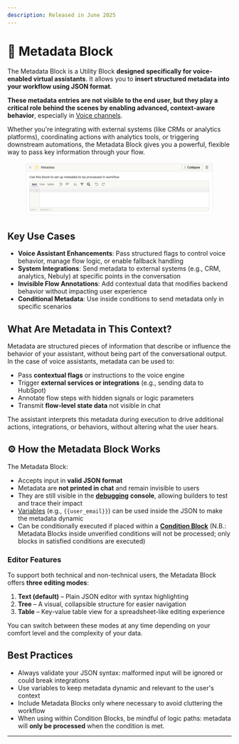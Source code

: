 ```yaml
---
description: Released in June 2025
---
```


# 🧾 Metadata Block

The Metadata Block is a Utility Block **designed specifically for voice-enabled virtual assistants**. It allows you to **insert structured metadata into your workflow using JSON format**.&#x20;

**These metadata entries are not visible to the end user, but they play a critical role behind the scenes by enabling advanced, context-aware behavior**, especially in [Voice channels](../../communication-channels/voice.md).

Whether you're integrating with external systems (like CRMs or analytics platforms), coordinating actions with analytics tools, or triggering downstream automations, the Metadata Block gives you a powerful, flexible way to pass key information through your flow.

<figure><img src="../../../.gitbook/assets/Screenshot 2025-07-07 alle 14.58.16.png" alt=""><figcaption></figcaption></figure>

## Key Use Cases

* **Voice Assistant Enhancements**: Pass structured flags to control voice behavior, manage flow logic, or enable fallback handling
* **System Integrations**: Send metadata to external systems (e.g., CRM, analytics, Nebuly) at specific points in the conversation
* **Invisible Flow Annotations**: Add contextual data that modifies backend behavior without impacting user experience
* **Conditional Metadata**: Use inside conditions to send metadata only in specific scenarios

## What Are Metadata in This Context?

Metadata are structured pieces of information that describe or influence the behavior of your assistant, without being part of the conversational output.\
In the case of voice assistants, metadata can be used to:

* Pass **contextual flags** or instructions to the voice engine
* Trigger **external services or integrations** (e.g., sending data to HubSpot)
* Annotate flow steps with hidden signals or logic parameters
* Transmit **flow-level state data** not visible in chat

The assistant interprets this metadata during execution to drive additional actions, integrations, or behaviors, without altering what the user hears.

## ⚙️ How the Metadata Block Works

The Metadata Block:

* Accepts input in **valid JSON format**
* Metadata are **not printed in chat** and remain invisible to users
* They are still visible in the [**debugging**](../../workspace-sections/chats/debugging.md) **console**, allowing builders to test and trace their impact
* [Variables](../variables/) (e.g., `{{user_email}}`) can be used inside the JSON to make the metadata dynamic
* Can be conditionally executed if placed within a [**Condition Block**](../logic-blocks/condition-block.md) (N.B.: Metadata Blocks inside unverified conditions will not be processed; only blocks in satisfied conditions are executed)

### Editor Features

To support both technical and non-technical users, the Metadata Block offers **three editing modes**:

1. **Text (default)** – Plain JSON editor with syntax highlighting
2. **Tree** – A visual, collapsible structure for easier navigation
3. **Table** – Key-value table view for a spreadsheet-like editing experience

You can switch between these modes at any time depending on your comfort level and the complexity of your data.

## Best Practices

* Always validate your JSON syntax: malformed input will be ignored or could break integrations
* Use variables to keep metadata dynamic and relevant to the user's context
* Include Metadata Blocks only where necessary to avoid cluttering the workflow
* When using within Condition Blocks, be mindful of logic paths: metadata will **only be processed** when the condition is met.

***
